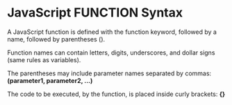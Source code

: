 <h1>JavaScript FUNCTION Syntax</h1>
<p1>A JavaScript function is defined with the function keyword, followed by a name, followed by parentheses ().

Function names can contain letters, digits, underscores, and dollar signs (same rules as variables).

The parentheses may include parameter names separated by commas:
<strong>(parameter1, parameter2, ...)</strong>

The code to be executed, by the function, is placed inside curly brackets: <strong>{}</strong></p1>